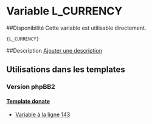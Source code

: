 # Variable L_CURRENCY

##Disponibilité
Cette variable est utilisable directement.

```html
{L_CURRENCY}
```

##Description
[Ajouter une description](https://fa-tvars.appspot.com/var/L_CURRENCY)

## Utilisations dans les templates

### Version phpBB2

#### [Template donate](subsilver/donate.md#readme)
* [Variable &agrave; la ligne 143](../subsilver/donate.tpl#L143)